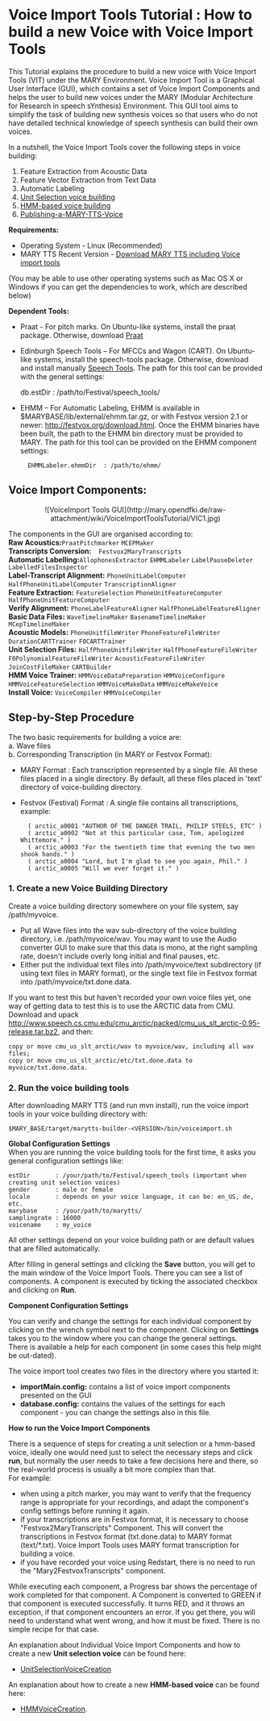 # Voice Import Tools Tutorial : How to build a new Voice with Voice Import Tools

This Tutorial explains the procedure to build a new voice with Voice Import Tools (VIT) under the MARY Environment. 
Voice Import Tool is a Graphical User Interface (GUI), which contains a set of Voice Import Components and helps the user to build new voices under the MARY (Modular Architecture for Research in speech sYnthesis) Environment. This GUI tool aims to simplify the task of building new synthesis voices so that users who do not have detailed technical knowledge of speech synthesis can build their own voices.

In a nutshell, the Voice Import Tools cover the following steps in voice building:  
1. Feature Extraction from Acoustic Data  
2. Feature Vector Extraction from Text Data  
3. Automatic Labeling  
4. [Unit Selection voice building](https://github.com/marytts/marytts/wiki/UnitSelectionVoiceCreation)  
5. [HMM-based voice building](https://github.com/marytts/marytts/wiki/HMMVoiceCreation)  
6. [Publishing-a-MARY-TTS-Voice](https://github.com/marytts/marytts/wiki/Publishing-a-MARY-TTS-Voice)  

**Requirements:**  
- Operating System - Linux (Recommended)  
- MARY TTS Recent Version - [Download MARY TTS including Voice import tools](https://github.com/marc1s/marytts#readme)  

(You may be able to use other operating systems such as Mac OS X or Windows if you can get the dependencies to work, which are described below) 

**Dependent Tools:**  
- Praat - For pitch marks. On Ubuntu-like systems, install the praat package. Otherwise, download [Praat](http://www.fon.hum.uva.nl/praat)  
- Edinburgh Speech Tools – For MFCCs and Wagon (CART). On Ubuntu-like systems, install the speech-tools package. Otherwise, download and install manually [Speech Tools](http://www.cstr.ed.ac.uk/projects/speech_tools/). The path for this tool can be provided with the general settings:  

    db.estDir  : /path/to/Festival/speech_tools/

- EHMM – For Automatic Labeling, EHMM is available in $MARYBASE/lib/external/ehmm.tar.gz, or with Festvox version 2.1 or newer:  http://festvox.org/download.html. Once the EHMM binaries have been built, the path to the EHMM bin directory must be provided to MARY. The path for this tool can be provided on the EHMM component settings:   

        EHMMLabeler.ehmmDir  : /path/to/ehmm/
 
## Voice Import Components: 

<center>![VoiceImport Tools GUI](http://mary.opendfki.de/raw-attachment/wiki/VoiceImportToolsTutorial/VIC1.jpg)</center>
                         
The components in the GUI are organised according to:  
**Raw Acoustics:**`PraatPitchmarker` `MCEPMaker`  
**Transcripts Conversion:**`  Festvox2MaryTranscripts`  
**Automatic Labelling:**`AllophonesExtractor` `EHMMLabeler` `LabelPauseDeleter` `LabelledFilesInspector`  
**Label-Transcript Alignment:** `PhoneUnitLabelComputer` `HalfPhoneUnitLabelComputer` `TranscriptionAligner`  
**Feature Extraction:** `FeatureSelection` `PhoneUnitFeatureComputer` `HalfPhoneUnitFeatureComputer`  
**Verify Alignment:** `PhoneLabelFeatureAligner` `HalfPhoneLabelFeatureAligner`  
**Basic Data Files:** `WaveTimelineMaker` `BasenameTimelineMaker` `MCepTimelineMaker`  
**Acoustic Models:** `PhoneUnitfileWriter` `PhoneFeatureFileWriter` `DurationCARTTrainer` `F0CARTTrainer`  
**Unit Selection Files:** `HalfPhoneUnitfileWriter` `HalfPhoneFeatureFileWriter` `F0PolynomialFeatureFileWriter` `AcousticFeatureFileWriter` `JoinCostFileMaker` `CARTBuilder`  
**HMM Voice Trainer:** `HMMVoiceDataPreparation` `HMMVoiceConfigure` `HMMVoiceFeatureSelection` `HMMVoiceMakeData` `HMMVoiceMakeVoice`  
**Install Voice:** `VoiceCompiler` `HMMVoiceCompiler`  


## Step-by-Step Procedure

The two basic requirements for building a voice are:  
a. Wave files  
b. Corresponding Transcription (in MARY or Festvox Format):  
- MARY Format : Each transcription represented by a single file. All these files placed in a single directory. By default, all these files placed in 'text' directory of voice-building directory.  
- Festvox (Festival) Format : A single file contains all transcriptions, example:  

        ( arctic_a0001 "AUTHOR OF THE DANGER TRAIL, PHILIP STEELS, ETC" )
        ( arctic_a0002 "Not at this particular case, Tom, apologized Whittemore." )
        ( arctic_a0003 "For the twentieth time that evening the two men shook hands." )
        ( arctic_a0004 "Lord, but I'm glad to see you again, Phil." )
        ( arctic_a0005 "Will we ever forget it." )

### 1. Create a new Voice Building Directory

Create a voice building directory somewhere on your file system, say /path/myvoice.  
- Put all Wave files into the wav sub-directory of the voice building directory, i.e. /path/myvoice/wav. You may want to use the Audio converter GUI to make sure that this data is mono, at the right sampling rate, doesn't include overly long initial and final pauses, etc.  
- Either put the individual text files into /path/myvoice/text subdirectory (if using text files in MARY format), or the single text file in Festvox format into /path/myvoice/txt.done.data.  

If you want to test this but haven't recorded your own voice files yet, one way of getting data to test this is to use the ARCTIC data from CMU. Download and upack http://www.speech.cs.cmu.edu/cmu_arctic/packed/cmu_us_slt_arctic-0.95-release.tar.bz2, and then:  

    copy or move cmu_us_slt_arctic/wav to myvoice/wav, including all wav files;
    copy or move cmu_us_slt_arctic/etc/txt.done.data to myvoice/txt.done.data. 

### 2. Run the voice building tools  
After downloading MARY TTS (and run mvn install), run the voice import tools in your voice building directory with:  

    $MARY_BASE/target/marytts-builder-<VERSION>/bin/voiceimport.sh  

**Global Configuration Settings**  
When you are running the voice building tools for the first time, it asks you general configuration settings like:  

    estDir       : /your/path/to/Festival/speech_tools (important when creating unit selection voices)
    gender       : male or female 
    locale       : depends on your voice language, it can be: en_US, de, etc. 
    marybase     : /your/path/to/marytts/
    samplingrate : 16000
    voicename    : my_voice  
  
All other settings depend on your voice building path or are default values that are filled automatically.  

After filling in general settings  and clicking the **Save** button, you will get to the main window of the Voice Import Tools. There you can see a list of components. A component is executed by ticking the associated checkbox and clicking on **Run**. 

**Component Configuration Settings**  

You can verify and change the settings for each individual component by clicking on the wrench symbol next to the component. Clicking on **Settings** takes you to the window where you can change the general settings.  
There is available a help for each component (in some cases this help might be out-dated).
 
The voice import tool creates two files in the directory where you started it:    
- **importMain.config:** contains a list of voice import components presented on the GUI
- **database.config:** contains the values of the settings for each component - you can change the settings also in this file.  
 
**How to run the Voice Import Components**

There is a sequence of steps for creating a unit selection or a hmm-based voice, ideally one would need just to select the necessary steps and click **run**, but normally the user needs to take a few decisions here and there, so the real-world process is usually a bit more complex than that.   
For example:  
- when using a pitch marker, you may want to verify that the frequency range is appropriate for your recordings, and adapt the component's config settings before running it again.  
- if your transcriptions are in Festvox format, it is necessary to choose "Festvox2MaryTranscripts" Component. This will convert the transcriptions in Festvox format (txt.done.data) to MARY format (text/*.txt). Voice Import Tools uses MARY format transcription for building a voice.  
- if you have recorded your voice using Redstart, there is no need to run the "Mary2FestvoxTranscripts" component. 

While executing each component, a Progress bar shows the percentage of work completed for that component. A Component is converted to GREEN if that component is executed successfully. It turns RED, and it throws an exception, if that component encounters an error. If you get there, you will need to understand what went wrong, and how it must be fixed. There is no simple recipe for that case. 


An explanation about Individual Voice Import Components and how to create a new **Unit selection voice** can be found here:  
- [UnitSelectionVoiceCreation](https://github.com/marytts/marytts/wiki/UnitSelectionVoiceCreation)

An explanation about how to create a new **HMM-based voice** can be found here:  
- [HMMVoiceCreation](https://github.com/marytts/marytts/wiki/HMMVoiceCreation).
